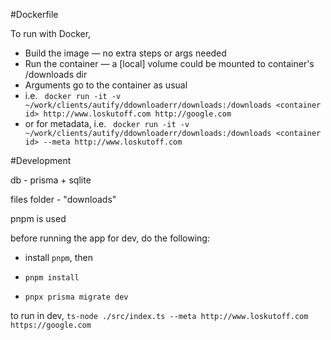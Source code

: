 #Dockerfile

To run with Docker,
- Build the image — no extra steps or args needed
- Run the container — a [local] volume could be mounted to container's /downloads dir
- Arguments go to the container as usual
- i.e. ` docker run -it -v ~/work/clients/autify/ddownloaderr/downloads:/downloads <container id> http://www.loskutoff.com http://google.com`
- or for metadata, i.e. ` docker run -it -v ~/work/clients/autify/ddownloaderr/downloads:/downloads <container id> --meta http://www.loskutoff.com`

#Development

db - prisma + sqlite

files folder - "downloads"

pnpm is used

before running the app for dev, do the following:

- install `pnpm`, then

- `pnpm install`

- `pnpx prisma migrate dev`

to run in dev, `ts-node ./src/index.ts --meta http://www.loskutoff.com https://google.com`

